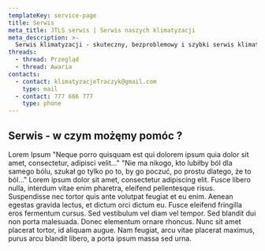 ```yaml
---
templateKey: service-page
title: Serwis
meta_title: JTLS serwis | Serwis naszych klimatyzacji
meta_description: >-
  Serwis klimatyzacji - skuteczny, bezproblemowy i szybki serwis klimatyzacji przez firmę JTLS
threads:
  - thread: Przegląd
  - thread: Awaria
contacts:
  - contact: klimatyzacjeTraczyk@gmail.com
    type: mail
  - contact: 777 666 777
    type: phone
---
```

## Serwis - w czym możęmy pomóc ?

Lorem Ipsum
"Neque porro quisquam est qui dolorem ipsum quia dolor sit amet, consectetur, adipisci velit..."
"Nie ma nikogo, kto lubiłby ból dla samego bólu, szukał go tylko po to, by go poczuć, po prostu dlatego, że to ból..."
Lorem ipsum dolor sit amet, consectetur adipiscing elit. Fusce libero nulla, interdum vitae enim pharetra, eleifend pellentesque risus. Suspendisse nec tortor quis ante volutpat feugiat et eu enim. Aenean egestas gravida lectus, et dictum orci dictum eu. Fusce eleifend fringilla eros fermentum cursus. Sed vestibulum vel diam vel tempor. Sed blandit dui non porta malesuada. Donec elementum ornare rhoncus. Nunc sit amet placerat tortor, id aliquam augue. Nam feugiat, arcu vitae placerat maximus, purus arcu blandit libero, a porta ipsum massa sed urna.

